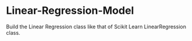 # Linear-Regression-Model
Build the Linear Regression class like that of Scikit Learn LinearRegression class.
